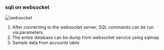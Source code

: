 ### sqli on websocket

![websocket](https://github.com/0xTabun/Others/assets/144548207/e3278564-9e3b-4284-be86-4459e13726cf)
1. After connecting to the websocket server, SQL commands can be run via parameters.
2. The entire database can be dump from websocket service using sqlmap
3. Sample data from accounts table

